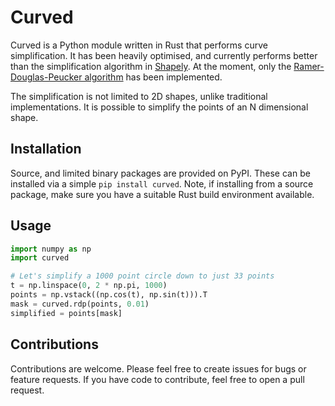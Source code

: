 # Curved

Curved is a Python module written in Rust that performs curve simplification. It has been heavily optimised, and currently performs better than the simplification algorithm in [Shapely](https://pypi.org/project/Shapely/). At the moment, only the [Ramer-Douglas-Peucker algorithm](https://en.wikipedia.org/wiki/Ramer%E2%80%93Douglas%E2%80%93Peucker_algorithm) has been implemented.

The simplification is not limited to 2D shapes, unlike traditional implementations. It is possible to simplify the points of an N dimensional shape.

## Installation

Source, and limited binary packages are provided on PyPI. These can be installed via a simple `pip install curved`. Note, if installing from a source package, make sure you have a suitable Rust build environment available.

## Usage

```python
import numpy as np
import curved

# Let's simplify a 1000 point circle down to just 33 points
t = np.linspace(0, 2 * np.pi, 1000)
points = np.vstack((np.cos(t), np.sin(t))).T
mask = curved.rdp(points, 0.01)
simplified = points[mask]
```

## Contributions

Contributions are welcome. Please feel free to create issues for bugs or feature requests. If you have code to contribute, feel free to open a pull request.